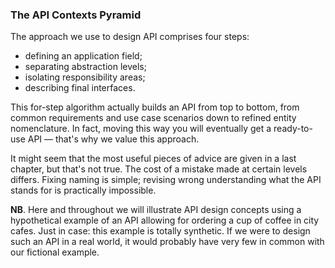 ### The API Contexts Pyramid

The approach we use to design API comprises four steps:
  * defining an application field;
  * separating abstraction levels;
  * isolating responsibility areas;
  * describing final interfaces.

This for-step algorithm actually builds an API from top to bottom, from common requirements and use case scenarios down to refined entity nomenclature. In fact, moving this way you will eventually get a ready-to-use API — that's why we value this approach.

It might seem that the most useful pieces of advice are given in a last chapter, but that's not true. The cost of a mistake made at certain levels differs. Fixing naming is simple; revising wrong understanding what the API stands for is practically impossible.

**NB**. Here and throughout we will illustrate API design concepts using a hypothetical example of an API allowing for ordering a cup of coffee in city cafes. Just in case: this example is totally synthetic. If we were to design such an API in a real world, it would probably have very few in common with our fictional example.